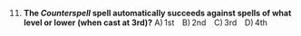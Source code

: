 11. **The *Counterspell* spell automatically succeeds against spells of what level or lower (when cast at 3rd)?**
    A) 1st B) 2nd C) 3rd D) 4th
